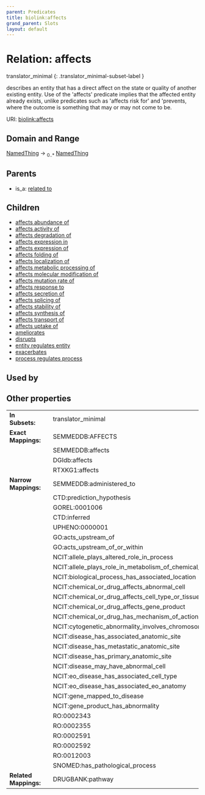 ```yaml
---
parent: Predicates
title: biolink:affects
grand_parent: Slots
layout: default
---
```


# Relation: affects

translator_minimal
{: .translator_minimal-subset-label }


describes an entity that has a direct affect on the state or quality of another existing entity. Use of the 'affects' predicate implies that the affected entity already exists, unlike predicates such as 'affects risk for' and 'prevents, where the outcome is something that may or may not come to be.

URI: [biolink:affects](https://w3id.org/biolink/vocab/affects)

## Domain and Range

[NamedThing](NamedThing.md) ->  <sub>0..*</sub> [NamedThing](NamedThing.md)

## Parents

 *  is_a: [related to](related_to.md)

## Children

 *  [affects abundance of](affects_abundance_of.md)
 *  [affects activity of](affects_activity_of.md)
 *  [affects degradation of](affects_degradation_of.md)
 *  [affects expression in](affects_expression_in.md)
 *  [affects expression of](affects_expression_of.md)
 *  [affects folding of](affects_folding_of.md)
 *  [affects localization of](affects_localization_of.md)
 *  [affects metabolic processing of](affects_metabolic_processing_of.md)
 *  [affects molecular modification of](affects_molecular_modification_of.md)
 *  [affects mutation rate of](affects_mutation_rate_of.md)
 *  [affects response to](affects_response_to.md)
 *  [affects secretion of](affects_secretion_of.md)
 *  [affects splicing of](affects_splicing_of.md)
 *  [affects stability of](affects_stability_of.md)
 *  [affects synthesis of](affects_synthesis_of.md)
 *  [affects transport of](affects_transport_of.md)
 *  [affects uptake of](affects_uptake_of.md)
 *  [ameliorates](ameliorates.md)
 *  [disrupts](disrupts.md)
 *  [entity regulates entity](entity_regulates_entity.md)
 *  [exacerbates](exacerbates.md)
 *  [process regulates process](process_regulates_process.md)

## Used by


## Other properties

|  |  |  |
| --- | --- | --- |
| **In Subsets:** | | translator_minimal |
| **Exact Mappings:** | | SEMMEDDB:AFFECTS |
|  | | SEMMEDDB:affects |
|  | | DGIdb:affects |
|  | | RTXKG1:affects |
| **Narrow Mappings:** | | SEMMEDDB:administered_to |
|  | | CTD:prediction_hypothesis |
|  | | GOREL:0001006 |
|  | | CTD:inferred |
|  | | UPHENO:0000001 |
|  | | GO:acts_upstream_of |
|  | | GO:acts_upstream_of_or_within |
|  | | NCIT:allele_plays_altered_role_in_process |
|  | | NCIT:allele_plays_role_in_metabolism_of_chemical_or_drug |
|  | | NCIT:biological_process_has_associated_location |
|  | | NCIT:chemical_or_drug_affects_abnormal_cell |
|  | | NCIT:chemical_or_drug_affects_cell_type_or_tissue |
|  | | NCIT:chemical_or_drug_affects_gene_product |
|  | | NCIT:chemical_or_drug_has_mechanism_of_action |
|  | | NCIT:cytogenetic_abnormality_involves_chromosome |
|  | | NCIT:disease_has_associated_anatomic_site |
|  | | NCIT:disease_has_metastatic_anatomic_site |
|  | | NCIT:disease_has_primary_anatomic_site |
|  | | NCIT:disease_may_have_abnormal_cell |
|  | | NCIT:eo_disease_has_associated_cell_type |
|  | | NCIT:eo_disease_has_associated_eo_anatomy |
|  | | NCIT:gene_mapped_to_disease |
|  | | NCIT:gene_product_has_abnormality |
|  | | RO:0002343 |
|  | | RO:0002355 |
|  | | RO:0002591 |
|  | | RO:0002592 |
|  | | RO:0012003 |
|  | | SNOMED:has_pathological_process |
| **Related Mappings:** | | DRUGBANK:pathway |

